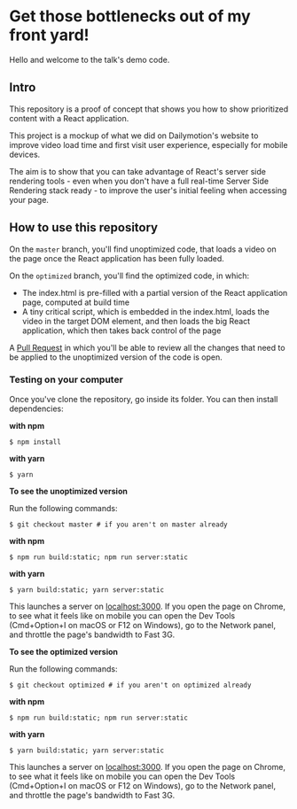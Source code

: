 Get those bottlenecks out of my front yard!
=========================

Hello and welcome to the talk's demo code.

## Intro

This repository is a proof of concept that shows you how to show prioritized content with a React application.

This project is a mockup of what we did on Dailymotion's website to improve video load time and first visit user
experience, especially for mobile devices.

The aim is to show that you can take advantage of React's server side rendering tools - even when you don't have a full
real-time Server Side Rendering stack ready - to improve the user's initial feeling when accessing your page.

## How to use this repository

On the `master` branch, you'll find unoptimized code, that loads a video on the page once the React application has been
fully loaded.

On the `optimized` branch, you'll find the optimized code, in which:

- The index.html is pre-filled with a partial version of the React application page, computed at build time
- A tiny critical script, which is embedded in the index.html, loads the video in the target DOM element, and then
loads the big React application, which then takes back control of the page

A [Pull Request](https://github.com/dailymotion/reactjs-meetup-12-2018-demo/pull/1) in which you'll be able to review
all the changes that need to be applied to the unoptimized version of the code is open.

### Testing on your computer

Once you've clone the repository, go inside its folder. You can then install dependencies:

**with npm**

```
$ npm install
```

**with yarn**

```
$ yarn
```

**To see the unoptimized version**

Run the following commands:

```
$ git checkout master # if you aren't on master already
```

**with npm**

```
$ npm run build:static; npm run server:static
```

**with yarn**

```
$ yarn build:static; yarn server:static
```

This launches a server on [localhost:3000](http://localhost:3000/k5MHsQxn4vpUCmrwlou). If you open the page on Chrome, to see what it feels
like on mobile you can open the Dev Tools (Cmd+Option+I on macOS or F12 on Windows), go to the Network panel, and
throttle the page's bandwidth to Fast 3G.

**To see the optimized version**

Run the following commands:

```
$ git checkout optimized # if you aren't on optimized already
```

**with npm**

```
$ npm run build:static; npm run server:static
```

**with yarn**

```
$ yarn build:static; yarn server:static
```

This launches a server on [localhost:3000](http://localhost:3000/k5MHsQxn4vpUCmrwlou). If you open the page on Chrome, to see what it feels
like on mobile you can open the Dev Tools (Cmd+Option+I on macOS or F12 on Windows), go to the Network panel, and
throttle the page's bandwidth to Fast 3G.
